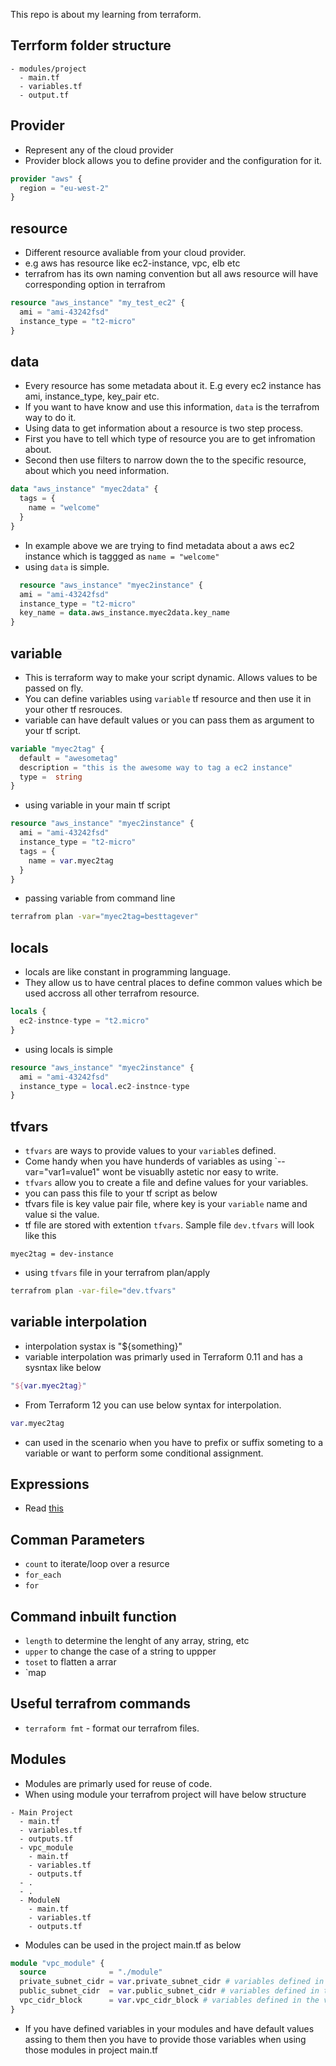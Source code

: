 This repo is about my learning from terraform.

## Terrform folder structure
```
- modules/project
  - main.tf
  - variables.tf
  - output.tf
```

## Provider

- Represent any of the cloud provider
- Provider block allows you to define provider and the configuration for it. 
```tf
provider "aws" {
  region = "eu-west-2"
}
```

## resource 

- Different resource avaliable from your cloud provider.
- e.g aws has resource like ec2-instance, vpc, elb etc 
- terrafrom has its own naming convention but all aws resource will have corresponding option in terrafrom

```tf
resource "aws_instance" "my_test_ec2" {
  ami = "ami-43242fsd"
  instance_type = "t2-micro"
}
```


## data

- Every resource has some metadata about it. E.g every ec2 instance has ami, instance_type, key_pair etc. 
- If you want to have know and use this information, `data` is the terrafrom way to do it.
- Using data to get information about a resource is two step process.
- First you have to tell which type of resource you are to get infromation about.
- Second then use filters to narrow down the to the specific resource, about which you need information.

``` tf
data "aws_instance" "myec2data" {
  tags = {
    name = "welcome"
  }
}
```
- In example above we are trying to find metadata about a aws ec2 instance which is taggged as `name = "welcome"`
- using `data` is simple. 
```tf
  resource "aws_instance" "myec2instance" {
  ami = "ami-43242fsd"
  instance_type = "t2-micro"
  key_name = data.aws_instance.myec2data.key_name
}
```

## variable

- This is terraform way to make your script dynamic. Allows values to be passed on fly.
- You can define variables using `variable` tf resource and then use it in your other tf resrouces.
- variable can have default values or you can pass them as argument to your tf script.

```tf
variable "myec2tag" {
  default = "awesometag"
  description = "this is the awesome way to tag a ec2 instance"
  type =  string
}
```
- using variable in your main tf script

```tf
resource "aws_instance" "myec2instance" {
  ami = "ami-43242fsd"
  instance_type = "t2-micro"
  tags = {
    name = var.myec2tag
  }
}
```

- passing variable from command line 

```bash
terrafrom plan -var="myec2tag=besttagever"
```

## locals

- locals are like constant in programming language. 
- They allow us to have central places to define common values which be used accross all other terrafrom resource.

```tf 
locals {
  ec2-instnce-type = "t2.micro"
}
```
- using locals is simple

```tf
resource "aws_instance" "myec2instance" {
  ami = "ami-43242fsd"
  instance_type = local.ec2-instnce-type
}

```

## tfvars

- `tfvars` are ways to provide values to your `variable`s defined. 
- Come handy when you have hunderds of variables as using `--var="var1=value1" wont be visuablly astetic nor easy to write.
- `tfvars` allow you to create a file and define values for your variables. 
- you can pass this file to your tf script as below
- tfvars file is key value pair file, where key is your `variable` name and value si the value. 
- tf file are stored with extention `tfvars`. Sample file `dev.tfvars` will look like this
```
myec2tag = dev-instance
```
- using `tfvars` file in your terrafrom plan/apply 
```bash
terrafrom plan -var-file="dev.tfvars"
```

## variable interpolation
- interpolation systax is "${something}"
- variable interpolation was primarly used in Terraform 0.11 and has a sysntax like below 

```tf
"${var.myec2tag}"
```
- From Terraform 12 you can use below syntax for interpolation.
```tf
var.myec2tag
```
- can used in the scenario when you have to prefix or suffix someting to a variable or want to perform some conditional assignment.

## Expressions
- Read [this](https://www.terraform.io/docs/configuration/expressions.html)


## Comman Parameters
- `count` to iterate/loop over a resurce
- `for_each`
- `for`

## Command inbuilt function

- `length` to determine the lenght of any array, string, etc
- `upper` to change the case of a string to uppper
- `toset` to flatten a arrar
- `map

## Useful terrafrom commands

- `terraform fmt` - format our terrafrom files. 


## Modules
- Modules are primarly used for reuse of code. 
- When using module your terrafrom project will have below structure
```
- Main Project
  - main.tf
  - variables.tf
  - outputs.tf
  - vpc_module
    - main.tf
    - variables.tf
    - outputs.tf
  - .
  - .
  - ModuleN
    - main.tf
    - variables.tf
    - outputs.tf

```
- Modules can be used in the project main.tf as below
```tf
module "vpc_module" {
  source              = "./module"
  private_subnet_cidr = var.private_subnet_cidr # variables defined in the vpc_module
  public_subnet_cidr  = var.public_subnet_cidr # variables defined in the vpc_module
  vpc_cidr_block      = var.vpc_cidr_block # variables defined in the vpc_module
}
```
- If you have defined variables in your modules and have default values assing to them then you have to provide those variables when using those modules in project main.tf






